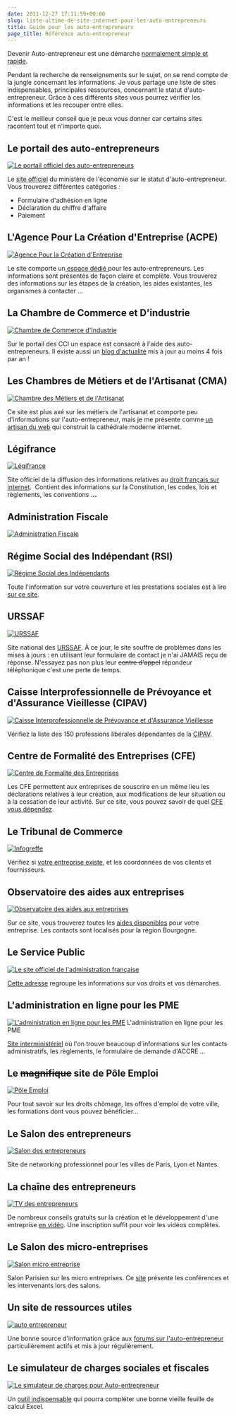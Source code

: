 ```yaml
---
date: 2011-12-27 17:11:59+00:00
slug: liste-ultime-de-site-internet-pour-les-auto-entrepreneurs
title: Guide pour les auto-entrepreneurs
page_title: Référence auto-entrepreneur
---
```


Devenir Auto-entrepreneur est une démarche [normalement simple et rapide](http://davidleuliette.com/wordPress/2011/12/autoentrepreneur-declaration-et-numero-siret-2/).

Pendant la recherche de renseignements sur le sujet, on se rend compte de la jungle concernant les informations. Je vous partage une liste de sites indispensables, principales ressources, concernant le statut d'auto-entrepreneur. Grâce à ces différents sites vous pourrez vérifier les informations et les recouper entre elles.

C'est le meilleur conseil que je peux vous donner car certains sites racontent tout et n'importe quoi.

## Le portail des auto-entrepreneurs

[![Le portail officiel des auto-entrepreneurs](http://davidleuliette.com/wordPress/wp-content/uploads/2011/12/AE_officiel_logo.jpg)](http://www.lautoentrepreneur.fr/)

Le [site officiel](http://www.lautoentrepreneur.fr/) du ministère de l'économie sur le statut d'auto-entrepreneur. Vous trouverez différentes catégories :

  * Formulaire d'adhésion en ligne
  * Déclaration du chiffre d'affaire
  * Paiement


## L'Agence Pour La Création d'Entreprise (ACPE)


[![Agence Pour la Création d'Entreprise](http://davidleuliette.com/wordPress/wp-content/uploads/2011/12/ACPE_logo.jpg)](http://www.apce.com/)

Le site comporte un[ espace dédié ](http://www.apce.com/pid56/auto-entrepreneur.html)pour les auto-entrepreneurs. Les informations sont présentés de façon claire et complète. Vous trouverez des informations sur les étapes de la création, les aides existantes, les organismes à contacter ...




## La Chambre de Commerce et D'industrie

[![Chambre de Commerce d'Industrie](http://davidleuliette.com/wordPress/wp-content/uploads/2011/12/CCI_logo.jpg)](http://www.cci.fr/web/auto-entrepreneur)

Sur le portail des CCI un espace est consacré à l'aide des auto-entrepreneurs. Il existe aussi un [blog d'actualité](http://blog.auto-entrepreneur.cci.fr/) mis à jour au moins 4 fois par an !




## Les Chambres de Métiers et de l'Artisanat (CMA)


[![Chambre des Métiers et de l'Artisanat](http://davidleuliette.com/wordPress/wp-content/uploads/2011/12/cma_logo1.jpg)](http://www.artisanat.fr/)

Ce site est plus axé sur les métiers de l'artisanat et comporte peu d'informations sur l'auto-entrepreneur, mais je me présente comme [un artisan du web](http://davidleuliette.com/index.php/studio/about) qui construit la cathédrale moderne internet.




## Légifrance

[![Légifrance](http://davidleuliette.com/wordPress/wp-content/uploads/2011/12/legifrance_logo.jpg)](http://legifrance.gouv.fr/)

Site officiel de la diffusion des informations relatives au [droit français sur internet](http://www.legifrance.gouv.fr/).  Contient des informations sur la Constitution, les codes, lois et règlements, les conventions **...**




## Administration Fiscale

[![Administration Fiscale](http://davidleuliette.com/wordPress/wp-content/uploads/2011/12/impot_logo.jpg)](http://www.impots.gouv.fr/)


## Régime Social des Indépendant (RSI)

[![Régime Social des Indépendants](http://davidleuliette.com/wordPress/wp-content/uploads/2011/12/rsi_logo.jpg)](http://www.rsi.fr/)

Toute l'information sur votre couverture et les prestations sociales est à lire [sur ce site](http://www.rsi.fr/).


## URSSAF


[![URSSAF](http://davidleuliette.com/wordPress/wp-content/uploads/2011/12/urssaf_logo.jpg)](http://www.urssaf.fr/)

Site national des [URSSAF](http://www.urssaf.fr/). À ce jour, le site souffre de problèmes dans les mises à jours : en utilisant leur formulaire de contact je n'ai JAMAIS reçu de réponse. N'essayez pas non plus leur <del>centre d'appel</del> répondeur téléphonique c'est une perte de temps.




## Caisse Interprofessionnelle de Prévoyance et d'Assurance Vieillesse (CIPAV)


[![Caisse Interprofessionnelle de Prévoyance et d'Assurance Vieillesse](http://davidleuliette.com/wordPress/wp-content/uploads/2011/12/cipav_logo.jpg)](http://service.cipav-retraite.fr/cipav/rubrique-99-l%E2%80%99affiliation-a-la-cipav.htm)

Vérifiez la liste des 150 professions libérales dépendantes de la [CIPAV](http://service.cipav-retraite.fr/cipav/rubrique-99-l%E2%80%99affiliation-a-la-cipav.htm).



## Centre de Formalité des Entreprises (CFE)

[![Centre de Formalité des Entreprises](http://davidleuliette.com/wordPress/wp-content/uploads/2011/12/cfe_logo.jpg)](http://annuaire-cfe.insee.fr/AnnuaireCFE/jsp/Controleur.jsp)

Les CFE permettent aux entreprises de souscrire en un même lieu les déclarations relatives à leur création, aux modifications de leur situation ou à la cessation de leur activité. Sur ce site, vous pouvez savoir de quel [CFE vous dépendez](http://annuaire-cfe.insee.fr/AnnuaireCFE/jsp/Controleur.jsp).




## Le Tribunal de Commerce

[![Infogreffe](http://davidleuliette.com/wordPress/wp-content/uploads/2011/12/infogreffe_logo.jpg)](http://www.infogreffe.fr)

Vérifiez si [votre entreprise existe](http://www.infogreffe.fr), et les coordonnées de vos clients et fournisseurs.




## Observatoire des aides aux entreprises


[![Observatoire des aides aux entreprises](http://davidleuliette.com/wordPress/wp-content/uploads/2011/12/aideEn_logo.jpg)](http://www.aides-entreprise.fr/)

Sur ce site, vous trouverez toutes les [aides disponibles](http://www.aides-entreprise.fr/) pour votre entreprise. Les contacts sont localisés pour la région Bourgogne.




## Le Service Public


[![Le site officiel de l'administration française](http://davidleuliette.com/wordPress/wp-content/uploads/2011/12/servicepublic_logo.jpg)](http://www.service-public.fr/)

[Cette adresse](http://www.service-public.fr/) regroupe les informations sur vos droits et vos démarches.




## L'administration en ligne pour les PME




[![L'administration en ligne pour les PME](http://davidleuliette.com/wordPress/wp-content/uploads/2011/12/pme_logo1.jpg)](http://pme.service-public.fr/)
    L'administration en ligne pour les PME


[Site interministériel](http://pme.service-public.fr/) où l'on trouve beaucoup d'informations sur les contacts administratifs, les règlements, le formulaire de demande d'ACCRE ...




## Le <del>magnifique</del> site de Pôle Emploi


[![Pôle Emploi](http://davidleuliette.com/wordPress/wp-content/uploads/2011/12/poleEmploi_logo.jpg)](http://davidleuliette.com/wordPress/wp-content/uploads/2011/12/poleEmploi_logo.jpg)

Pour tout savoir sur les droits chômage, les offres d'emploi de votre ville, les formations dont vous pouvez bénéficier...




## Le Salon des entrepreneurs


[![Salon des entrepreneurs](http://davidleuliette.com/wordPress/wp-content/uploads/2011/12/salonEntrepreneur_logo.jpg)](http://davidleuliette.com/wordPress/wp-content/uploads/2011/12/salonEntrepreneur_logo.jpg)

Site de networking professionnel pour les villes de Paris, Lyon et Nantes.




## La chaîne des entrepreneurs


[![TV des entrepreneurs](http://davidleuliette.com/wordPress/wp-content/uploads/2011/12/tventrepreneur.jpg)](http://www.tvdesentrepreneurs.com/)

De nombreux conseils gratuits sur la création et le développement d'une entreprise [en vidéo](http://www.tvdesentrepreneurs.com/). Une inscription suffit pour voir les vidéos complètes.




## Le Salon des micro-entreprises


[![Salon micro entreprise](http://davidleuliette.com/wordPress/wp-content/uploads/2011/12/salonentreprise_logo.jpg)](http://www.salonmicroentreprises.com/)

Salon Parisien sur les micro entreprises. Ce [site](http://www.salonmicroentreprises.com/) présente les conférences et les intervenants lors des salons.




## Un site de ressources utiles


[![auto entrepreneur](http://davidleuliette.com/wordPress/wp-content/uploads/2011/12/AE_logo.jpg)](http://www.auto-entrepreneur.fr/)

Une bonne source d'information grâce aux [forums sur l'auto-entrepreneur](http://www.auto-entrepreneur.fr/forum/) particulièrement actifs et mis à jour régulièrement.




## Le simulateur de charges sociales et fiscales

[![Le simulateur de charges pour Auto-entrepreneur](http://davidleuliette.com/wordPress/wp-content/uploads/2011/12/comptable_logo.jpg)](http://www.experts-comptables.fr/csoec/Focus-bases-documentaires/Auto-Entrepreneur/Simulateur-Auto-Entrepreneur-version-entreprise)

Un [outil indispensable](http://www.experts-comptables.fr/csoec/Focus-bases-documentaires/Auto-Entrepreneur/Simulateur-Auto-Entrepreneur-version-entreprise) qui pourra compléter une bonne vieille feuille de calcul Excel.
